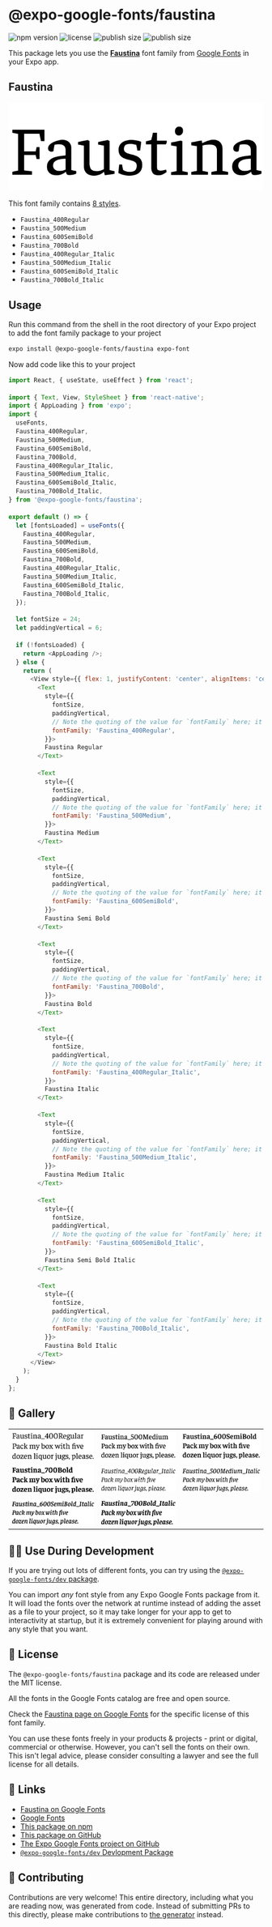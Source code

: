 # @expo-google-fonts/faustina

![npm version](https://flat.badgen.net/npm/v/@expo-google-fonts/faustina)
![license](https://flat.badgen.net/github/license/expo/google-fonts)
![publish size](https://flat.badgen.net/packagephobia/install/@expo-google-fonts/faustina)
![publish size](https://flat.badgen.net/packagephobia/publish/@expo-google-fonts/faustina)

This package lets you use the [**Faustina**](https://fonts.google.com/specimen/Faustina) font family from [Google Fonts](https://fonts.google.com/) in your Expo app.

## Faustina

![Faustina](./font-family.png)

This font family contains [8 styles](#-gallery).

- `Faustina_400Regular`
- `Faustina_500Medium`
- `Faustina_600SemiBold`
- `Faustina_700Bold`
- `Faustina_400Regular_Italic`
- `Faustina_500Medium_Italic`
- `Faustina_600SemiBold_Italic`
- `Faustina_700Bold_Italic`

## Usage

Run this command from the shell in the root directory of your Expo project to add the font family package to your project
```sh
expo install @expo-google-fonts/faustina expo-font
```

Now add code like this to your project
```js
import React, { useState, useEffect } from 'react';

import { Text, View, StyleSheet } from 'react-native';
import { AppLoading } from 'expo';
import {
  useFonts,
  Faustina_400Regular,
  Faustina_500Medium,
  Faustina_600SemiBold,
  Faustina_700Bold,
  Faustina_400Regular_Italic,
  Faustina_500Medium_Italic,
  Faustina_600SemiBold_Italic,
  Faustina_700Bold_Italic,
} from '@expo-google-fonts/faustina';

export default () => {
  let [fontsLoaded] = useFonts({
    Faustina_400Regular,
    Faustina_500Medium,
    Faustina_600SemiBold,
    Faustina_700Bold,
    Faustina_400Regular_Italic,
    Faustina_500Medium_Italic,
    Faustina_600SemiBold_Italic,
    Faustina_700Bold_Italic,
  });

  let fontSize = 24;
  let paddingVertical = 6;

  if (!fontsLoaded) {
    return <AppLoading />;
  } else {
    return (
      <View style={{ flex: 1, justifyContent: 'center', alignItems: 'center' }}>
        <Text
          style={{
            fontSize,
            paddingVertical,
            // Note the quoting of the value for `fontFamily` here; it expects a string!
            fontFamily: 'Faustina_400Regular',
          }}>
          Faustina Regular
        </Text>

        <Text
          style={{
            fontSize,
            paddingVertical,
            // Note the quoting of the value for `fontFamily` here; it expects a string!
            fontFamily: 'Faustina_500Medium',
          }}>
          Faustina Medium
        </Text>

        <Text
          style={{
            fontSize,
            paddingVertical,
            // Note the quoting of the value for `fontFamily` here; it expects a string!
            fontFamily: 'Faustina_600SemiBold',
          }}>
          Faustina Semi Bold
        </Text>

        <Text
          style={{
            fontSize,
            paddingVertical,
            // Note the quoting of the value for `fontFamily` here; it expects a string!
            fontFamily: 'Faustina_700Bold',
          }}>
          Faustina Bold
        </Text>

        <Text
          style={{
            fontSize,
            paddingVertical,
            // Note the quoting of the value for `fontFamily` here; it expects a string!
            fontFamily: 'Faustina_400Regular_Italic',
          }}>
          Faustina Italic
        </Text>

        <Text
          style={{
            fontSize,
            paddingVertical,
            // Note the quoting of the value for `fontFamily` here; it expects a string!
            fontFamily: 'Faustina_500Medium_Italic',
          }}>
          Faustina Medium Italic
        </Text>

        <Text
          style={{
            fontSize,
            paddingVertical,
            // Note the quoting of the value for `fontFamily` here; it expects a string!
            fontFamily: 'Faustina_600SemiBold_Italic',
          }}>
          Faustina Semi Bold Italic
        </Text>

        <Text
          style={{
            fontSize,
            paddingVertical,
            // Note the quoting of the value for `fontFamily` here; it expects a string!
            fontFamily: 'Faustina_700Bold_Italic',
          }}>
          Faustina Bold Italic
        </Text>
      </View>
    );
  }
};

```

## 🔡 Gallery


||||
|-|-|-|
|![Faustina_400Regular](./Faustina_400Regular.ttf.png)|![Faustina_500Medium](./Faustina_500Medium.ttf.png)|![Faustina_600SemiBold](./Faustina_600SemiBold.ttf.png)||
|![Faustina_700Bold](./Faustina_700Bold.ttf.png)|![Faustina_400Regular_Italic](./Faustina_400Regular_Italic.ttf.png)|![Faustina_500Medium_Italic](./Faustina_500Medium_Italic.ttf.png)||
|![Faustina_600SemiBold_Italic](./Faustina_600SemiBold_Italic.ttf.png)|![Faustina_700Bold_Italic](./Faustina_700Bold_Italic.ttf.png)|||


## 👩‍💻 Use During Development

If you are trying out lots of different fonts, you can try using the [`@expo-google-fonts/dev` package](https://github.com/expo/google-fonts/tree/master/font-packages/dev#readme).

You can import *any* font style from any Expo Google Fonts package from it. It will load the fonts
over the network at runtime instead of adding the asset as a file to your project, so it may take longer
for your app to get to interactivity at startup, but it is extremely convenient
for playing around with any style that you want.

## 📖 License

The `@expo-google-fonts/faustina` package and its code are released under the MIT license.

All the fonts in the Google Fonts catalog are free and open source.

Check the [Faustina page on Google Fonts](https://fonts.google.com/specimen/Faustina) for the specific license of this font family.

You can use these fonts freely in your products & projects - print or digital, commercial or otherwise. However, you can't sell the fonts on their own. This isn't legal advice, please consider consulting a lawyer and see the full license for all details.

## 🔗 Links

- [Faustina on Google Fonts](https://fonts.google.com/specimen/Faustina)
- [Google Fonts](https://fonts.google.com/)
- [This package on npm](https://www.npmjs.com/package/@expo-google-fonts/faustina)
- [This package on GitHub](https://github.com/expo/google-fonts/tree/master/font-packages/faustina)
- [The Expo Google Fonts project on GitHub](https://github.com/expo/google-fonts)
- [`@expo-google-fonts/dev` Devlopment Package](https://github.com/expo/google-fonts/tree/master/font-packages/dev)

## 🤝 Contributing

Contributions are very welcome! This entire directory, including what you are reading now, was generated from code. Instead of submitting PRs to this directly, please make contributions to [the generator](https://github.com/expo/google-fonts/tree/master/packages/generator) instead.
